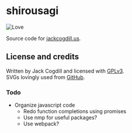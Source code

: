 # shirousagi

![Love](https://img.shields.io/badge/made%20with-%E2%9D%A4-ff69b4.svg?style=flat-square)

Source code for [jackcogdill.us](http://jackcogdill.us/).

## License and credits

Written by Jack Cogdill and licensed with [GPLv3](https://www.gnu.org/licenses/gpl.html).  
SVGs lovingly used from [GitHub](https://octicons.github.com/).

### Todo
- Organize javascript code
    - Redo function completions using promises
    - Use nmp for useful packages?
    - Use webpack?
